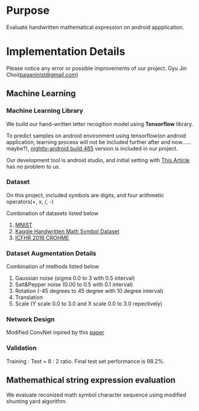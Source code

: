 # Purpose

Evaluate handwritten mathematical expression on android appplication.

# Implementation Details

Please notice any error or possible improvements of our project.
Gyu Jin Choi(paganinist@gmail.com)


## Machine Learning
### Machine Learning Library

We build our hand-written letter recogition model using **Tensorflow** library.

To predict samples on android environment using tensorflow(on android application, learning process will not be included further after and now...... maybe?), [nightly-android build 465](https://ci.tensorflow.org/view/Nightly/job/nightly-android/465/) version is included in our project.

Our development tool is android studio, and initial setting with [This Article](https://omid.al/posts/2017-02-20-Tutorial-Build-Your-First-Tensorflow-Android-App.html) has no problem to us.

### Dataset

On this project, included symbols are digits, and four arithmetic operators(+, x, /, -)

Combination of datasets listed below

1. [MNIST](http://yann.lecun.com/exdb/mnist/)
2. [Kaggle Handwritten Math Symbol Dataset](https://www.kaggle.com/xainano/handwrittenmathsymbols)
3. [ICFHR 2016 CROHME](http://ivc.univ-nantes.fr/CROHME/index.php#Tasks)

### Dataset Augmentation Details

Combination of methods listed below

1. Gaussian noise (sigma 0.0 to 3 with 0.5 interval)
2. Salt&Pepper noise (0.00 to 0.5 with 0.1 interval)
3. Rotation (-45 degrees to 45 degree with 10 degree interval)
4. Translation
5. Scale (Y scale 0.0 to 3.0 and X scale 0.0 to 3.0 repectively)

### Network Design

Modified ConvNet inpired by this [paper](https://pdfs.semanticscholar.org/4dbc/68cf2e14155edb6da0def30661aca8c96c22.pdf)

### Validation

Training : Test = 8 : 2 ratio.
Final test set performance is 98.2%.

## Mathemathical string expression evaluation

We evaluate reconized math symbol character sequence using modified shunting yard algorithm.
